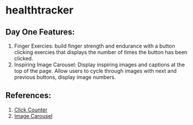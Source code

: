 # healthtracker

## Day One Features:
1. Finger Exercies: build finger strength and endurance with a button clicking exercies that displays the number of times the button has been clicked.
2. Inspiring Image Carousel: Display inspiring images and captions at the top of the page. Allow users to cycle through images with next and previous buttons, display image numbers. 


## References:
1. <a href="https://www.4tocode.com/create-button-click-increment-counter-in-android/"> Click Counter </a> 
2. <a href="https://github.com/sayyam/carouselview"> Image Carousel </a>
